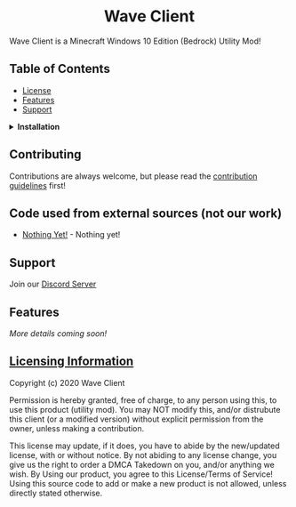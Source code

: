 <h1 align="center">Wave Client</h1>

Wave Client is a Minecraft Windows 10 Edition (Bedrock) Utility Mod!

## Table of Contents
- [License](#licensing-information)
- [Features](#features)
- [Support](#support)

<details><summary><b>Installation</b></summary>

1. Install the pre-requisites:

    [Download the Visual Studio C++ Redistributable](https://aka.ms/vs/16/release/VC_redist.x64.exe)

2. Open and Inject 

    Open the injector, when opened, press the inject button WHILE MC IS OPEN!
    All Done :)

</details>

## Contributing
Contributions are always welcome, but please read the [contribution guidelines](contributing.md) first!

## Code used from external sources (not our work)

- [Nothing Yet!](https://google.com) - Nothing yet!

## Support
Join our [Discord Server](https://discord.gg/3mdwjR)
## Features
*More details coming soon!*
## [Licensing Information](https://github.com/WaveClient//blob/master/README.md)

Copyright (c) 2020 Wave Client

Permission is hereby granted, free of charge, to any person using this, to use this product (utility mod). You may NOT modify this, and/or distrubute this client (or a modified version) without explicit permission from the owner, unless making a contribution. 

This license may update, if it does, you have to abide by the new/updated license, with or without notice. By not abiding to any license change, you give us the right to order a DMCA Takedown on you, and/or anything we wish. By Using our product, you agree to this License/Terms of Service!
Using this source code to add or make a new product is not allowed, unless directly stated otherwise.